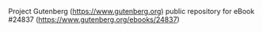 Project Gutenberg (https://www.gutenberg.org) public repository for eBook #24837 (https://www.gutenberg.org/ebooks/24837)
